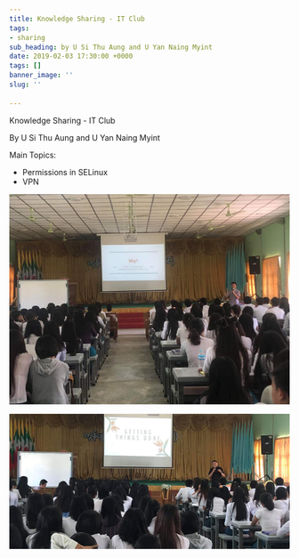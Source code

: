 ```yaml
---
title: Knowledge Sharing - IT Club
tags:
- sharing
sub_heading: by U Si Thu Aung and U Yan Naing Myint
date: 2019-02-03 17:30:00 +0000
tags: []
banner_image: ''
slug: ''

---
```

Knowledge Sharing - IT Club

By U Si Thu Aung and U Yan Naing Myint

Main Topics:

* Permissions in SELinux
* VPN

![U Yan Naing Myint - IT Club](/uploads/2019/02/24/51256822_298991934138852_5913784875529273344_n.jpg "U Yan Naing Myint - IT Club")

![U Si Thu Aung - IT Club](/uploads/2019/02/24/home.jpg "U Si Thu Aung - IT Club")